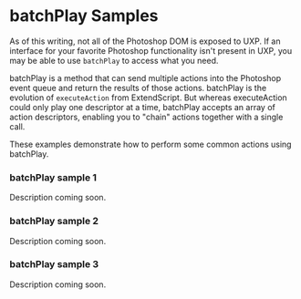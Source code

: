 # batchPlay Samples

As of this writing, not all of the Photoshop DOM is exposed to UXP. If an interface for your favorite Photoshop functionality isn't present in UXP, you may be able to use `batchPlay` to access what you need.

batchPlay is a method that can send multiple actions into the Photoshop event queue and return the results of those actions. batchPlay is the evolution of `executeAction` from ExtendScript. But whereas executeAction could only play one descriptor at a time, batchPlay accepts an array of action descriptors, enabling you to "chain" actions together with a single call.

These examples demonstrate how to perform some common actions using batchPlay.

### batchPlay sample 1

Description coming soon.

### batchPlay sample 2

Description coming soon.

### batchPlay sample 3

Description coming soon.